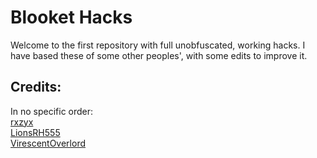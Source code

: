 # Blooket Hacks

Welcome to the first repository with full unobfuscated, working hacks.
I have based these of some other peoples', with some edits to improve it.

## Credits:

In no specific order:<br>
[rxzyx](https://github.com/rxzyx)<br>
[LionsRH555](https://github.com/LionsRH555)<br>
[VirescentOverlord](https://github.com/VirescentOverlord)

